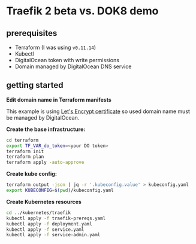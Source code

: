# Traefik 2 beta vs. DOK8 demo

## prerequisites
- Terraform (I was using `v0.11.14`)
- Kubectl
- DigitalOcean token with write permissions
- Domain managed by DigitalOcean DNS service

## getting started

**Edit domain name in Terraform manifests**

This example is using [Let's Encrypt certificate](https://www.terraform.io/docs/providers/do/r/certificate.html#domains) so used domain name 
must be managed by DigitalOcean.

**Create the base infrastructure:**

```bash
cd terraform
export TF_VAR_do_token=<your DO token>
terraform init
terraform plan
terraform apply -auto-approve
```

**Create kube config:**

```bash
terraform output -json | jq -r '.kubeconfig.value' > kubeconfig.yaml
export KUBECONFIG=$(pwd)/kubeconfig.yaml
```

**Create Kubernetes resources**

```bash
cd ../kubernetes/traefik
kubectl apply -f traefik-prereqs.yaml
kubectl apply -f deployment.yaml
kubectl apply -f service.yaml
kubectl apply -f service-admin.yaml
```
